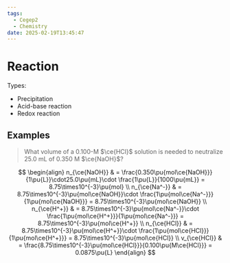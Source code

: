 ```yaml
---
tags:
  - Cegep2
  - Chemistry
date: 2025-02-19T13:45:47
---
```


# Reaction

Types:

- Precipitation
- Acid-base reaction
- Redox reaction

## Examples

> What volume of a 0.100-M $\ce{HCl}$ solution is needed to neutralize 25.0 mL of 0.350 M $\ce{NaOH}$?

$$
\begin{align}
n_{\ce{NaOH}} & = \frac{0.350\pu{mol\ce{NaOH}}}{1\pu{L}}\cdot25.0\pu{mL}\cdot \frac{1\pu{L}}{1000\pu{mL}} = 8.75\times10^{-3}\pu{mol} \\
n_{\ce{Na^-}} & = 8.75\times10^{-3}\pu{mol\ce{NaOH}}\cdot \frac{1\pu{mol\ce{Na^-}}}{1\pu{mol\ce{NaOH}}} = 8.75\times10^{-3}\pu{mol\ce{NaOH}} \\
n_{\ce{H^+}} & = 8.75\times10^{-3}\pu{mol\ce{Na^-}}\cdot \frac{1\pu{mol\ce{H^+}}}{1\pu{mol\ce{Na^-}}} = 8.75\times10^{-3}\pu{mol\ce{H^+}} \\
n_{\ce{HCl}} & = 8.75\times10^{-3}\pu{mol\ce{H^+}}\cdot \frac{1\pu{mol\ce{HCl}}}{1\pu{mol\ce{H^+}}} = 8.75\times10^{-3}\pu{mol\ce{HCl}} \\
v_{\ce{HCl}} & = \frac{8.75\times10^{-3}\pu{mol\ce{HCl}}}{0.100\pu{M\ce{HCl}}} = 0.0875\pu{L}
\end{align}
$$